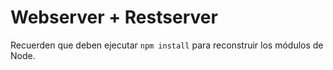 # Webserver + Restserver

Recuerden que deben ejecutar ```npm install``` para reconstruir los módulos de Node.

